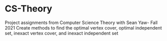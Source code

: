 # CS-Theory
Project assignments from Computer Science Theory with Sean Yaw- Fall 2021
Create methods to find the optimal vertex cover, optimal independent set, inexact vertex cover, and inexact independent set

